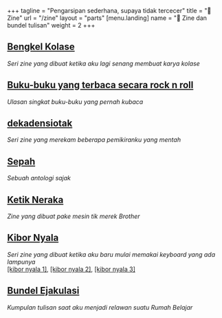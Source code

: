 +++
tagline = "Pengarsipan sederhana, supaya tidak tercecer"
title = "📒 Zine"
url = "/zine"
layout = "parts"
[menu.landing]
name = "📒 Zine dan bundel tulisan"
weight = 2
+++

## [Bengkel Kolase](https://drive.google.com/drive/folders/1VGTL-6bSTe9W-dl6pkYTENLv8aAIXEye?usp=drive_link)

_Seri zine yang dibuat ketika aku lagi senang membuat karya kolase_

## [Buku-buku yang terbaca secara rock n roll](https://drive.google.com/file/d/1K5qmSjbXZwjD5zHamTfu3JsQQPCCyDub/view?usp=drive_link)

_Ulasan singkat buku-buku yang pernah kubaca_

## [dekadensiotak](https://drive.google.com/drive/folders/110NM1PPoJeqNNVl96vJRreKVyO_M3zFW?usp=drive_link)

_Seri zine yang merekam beberapa pemikiranku yang mentah_

## [Sepah](https://drive.google.com/file/d/1UIcPlQR71sO877cTCdfnofxHJQJCA7TF/view)

_Sebuah antologi sajak_

## [Ketik Neraka](https://contoh.com)

_Zine yang dibuat pake mesin tik merek Brother_

## [Kibor Nyala](#)

_Seri zine yang dibuat ketika aku baru mulai memakai keyboard yang ada lampunya_  
[[kibor nyala 1]](https://drive.google.com/file/d/1szw4O3R-D-0fH2iS-hMT93GEBcdQ4-yg/view?usp=drive_link), [[kibor nyala 2]](https://dialog-anugrah.gitbook.io/kibor-nyala-2), [[kibor nyala 3]](https://dialog-anugrah.gitbook.io/kibor-nyala-3)

## [Bundel Ejakulasi](https://drive.google.com/file/d/1zmw_2E7eaJf3-IZ1oVzw0QwOHZM--_c8/view?usp=drive_link)

_Kumpulan tulisan saat aku menjadi relawan suatu Rumah Belajar_
